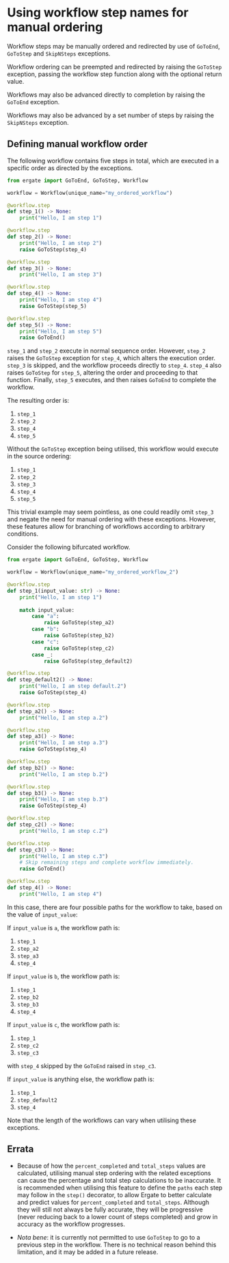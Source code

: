 # Using workflow step names for manual ordering

Workflow steps may be manually ordered and redirected by use of `GoToEnd`, `GoToStep` and `SkipNSteps` exceptions.

Workflow ordering can be preempted and redirected by raising the `GoToStep` exception, passing the workflow step 
function along with the optional return value.

Workflows may also be advanced directly to completion by raising the `GoToEnd` exception.

Workflows may also be advanced by a set number of steps by raising the `SkipNSteps` exception.

## Defining manual workflow order

The following workflow contains five steps in total, which are executed in a specific order as directed by the 
exceptions.

```py title="my_ordered_workflow.py"
from ergate import GoToEnd, GoToStep, Workflow

workflow = Workflow(unique_name="my_ordered_workflow")

@workflow.step
def step_1() -> None:
    print("Hello, I am step 1")

@workflow.step
def step_2() -> None:
    print("Hello, I am step 2")
    raise GoToStep(step_4)

@workflow.step
def step_3() -> None:
    print("Hello, I am step 3")

@workflow.step
def step_4() -> None:
    print("Hello, I am step 4")
    raise GoToStep(step_5)

@workflow.step
def step_5() -> None:
    print("Hello, I am step 5")
    raise GoToEnd()
```

`step_1` and `step_2` execute in normal sequence order.  However, `step_2` raises the `GoToStep` exception for `step_4`,
which alters the execution order.  `step_3` is skipped, and the workflow proceeds directly to `step_4`.  `step_4` also 
raises `GoToStep` for `step_5`, altering the order and proceeding to that function.  Finally, `step_5` executes, and 
then raises `GoToEnd` to complete the workflow.

The resulting order is:

1. `step_1`
2. `step_2`
3. `step_4`
4. `step_5`

Without the `GoToStep` exception being utilised, this workflow would execute in the source ordering:

1. `step_1`
2. `step_2`
4. `step_3`
5. `step_4`
3. `step_5`

This trivial example may seem pointless, as one could readily omit `step_3` and negate the need for manual ordering 
with these exceptions.  However, these features allow for branching of workflows according to arbitrary conditions.

Consider the following bifurcated workflow.

```py title="my_ordered_workflow_2.py"
from ergate import GoToEnd, GoToStep, Workflow

workflow = Workflow(unique_name="my_ordered_workflow_2")

@workflow.step
def step_1(input_value: str) -> None:
    print("Hello, I am step 1")
    
    match input_value:
        case "a":
            raise GoToStep(step_a2)
        case "b":
            raise GoToStep(step_b2)
        case "c":
            raise GoToStep(step_c2)
        case _:
            raise GoToStep(step_default2)

@workflow.step
def step_default2() -> None:
    print("Hello, I am step default.2")
    raise GoToStep(step_4)

@workflow.step
def step_a2() -> None:
    print("Hello, I am step a.2")

@workflow.step
def step_a3() -> None:
    print("Hello, I am step a.3")
    raise GoToStep(step_4)

@workflow.step
def step_b2() -> None:
    print("Hello, I am step b.2")

@workflow.step
def step_b3() -> None:
    print("Hello, I am step b.3")
    raise GoToStep(step_4)

@workflow.step
def step_c2() -> None:
    print("Hello, I am step c.2")

@workflow.step
def step_c3() -> None:
    print("Hello, I am step c.3")
    # Skip remaining steps and complete workflow immediately.
    raise GoToEnd()

@workflow.step
def step_4() -> None:
    print("Hello, I am step 4")
```

In this case, there are four possible paths for the workflow to take, based on the value of `input_value`:

If `input_value` is `a`, the workflow path is:

1. `step_1`
2. `step_a2`
3. `step_a3`
4. `step_4`

If `input_value` is `b`, the workflow path is:

1. `step_1`
2. `step_b2`
3. `step_b3`
4. `step_4`

If `input_value` is `c`, the workflow path is:

1. `step_1`
2. `step_c2`
3. `step_c3`

with `step_4` skipped by the `GoToEnd` raised in `step_c3`.

If `input_value` is anything else, the workflow path is:

1. `step_1`
2. `step_default2`
4. `step_4`

Note that the length of the workflows can vary when utilising these exceptions.

## Errata
* Because of how the `percent_completed` and `total_steps` values are calculated, utilising manual step ordering with 
the related exceptions can cause the percentage and total step calculations to be inaccurate.  It is recommended when 
utilising this feature to define the `paths` each step may follow in the `step()` decorator, to allow Ergate to better 
calculate and predict values for `percent_completed` and `total_steps`.  Although they will still not always be fully 
accurate, they will be progressive (never reducing back to a lower count of steps completed) and grow in accuracy as 
the workflow progresses. 

* _Nota bene_: it is currently not permitted to use `GoToStep` to go to a previous step in the workflow.  There is no 
technical reason behind this limitation, and it may be added in a future release.